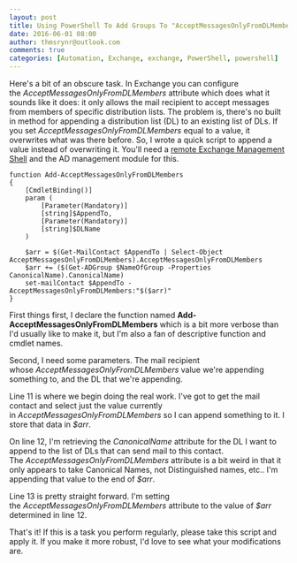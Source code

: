 ```yaml
---
layout: post
title: Using PowerShell To Add Groups To "AcceptMessagesOnlyFromDLMembers" Exchange Attribute
date: 2016-06-01 08:00
author: thmsrynr@outlook.com
comments: true
categories: [Automation, Exchange, exchange, PowerShell, powershell]
---
```

Here's a bit of an obscure task. In Exchange you can configure the <em>AcceptMessagesOnlyFromDLMembers</em> attribute which does what it sounds like it does: it only allows the mail recipient to accept messages from members of specific distribution lists. The problem is, there's no built in method for appending a distribution list (DL) to an existing list of DLs. If you set <em>AcceptMessagesOnlyFromDLMembers</em> equal to a value, it overwrites what was there before. So, I wrote a quick script to append a value instead of overwriting it. You'll need a <a href="http://www.workingsysadmin.com/opening-a-remote-exchange-management-shell/" target="_blank">remote Exchange Management Shell</a> and the AD management module for this.

```
function Add-AcceptMessagesOnlyFromDLMembers 
{
    [CmdletBinding()]
    param (
        [Parameter(Mandatory)]
        [string]$AppendTo,
        [Parameter(Mandatory)]
        [string]$DLName
    )
    
    $arr = $(Get-MailContact $AppendTo | Select-Object AcceptMessagesOnlyFromDLMembers).AcceptMessagesOnlyFromDLMembers
    $arr += ($(Get-ADGroup $NameOfGroup -Properties CanonicalName).CanonicalName)
    set-mailContact $AppendTo -AcceptMessagesOnlyFromDLMembers:"$($arr)"
}

```

First things first, I declare the function named <strong>Add-AcceptMessagesOnlyFromDLMembers</strong> which is a bit more verbose than I'd usually like to make it, but I'm also a fan of descriptive function and cmdlet names.

Second, I need some parameters. The mail recipient whose <em>AcceptMessagesOnlyFromDLMembers</em> value we're appending something to, and the DL that we're appending.

Line 11 is where we begin doing the real work. I've got to get the mail contact and select just the value currently in <em>AcceptMessagesOnlyFromDLMembers</em> so I can append something to it. I store that data in <em>$arr</em>.

On line 12, I'm retrieving the <em>CanonicalName</em> attribute for the DL I want to append to the list of DLs that can send mail to this contact. The <em>AcceptMessagesOnlyFromDLMembers</em> attribute is a bit weird in that it only appears to take Canonical Names, not Distinguished names, etc.. I'm appending that value to the end of <em>$arr</em>.

Line 13 is pretty straight forward. I'm setting the <em>AcceptMessagesOnlyFromDLMembers</em> attribute to the value of <em>$arr</em> determined in line 12.

That's it! If this is a task you perform regularly, please take this script and apply it. If you make it more robust, I'd love to see what your modifications are.
